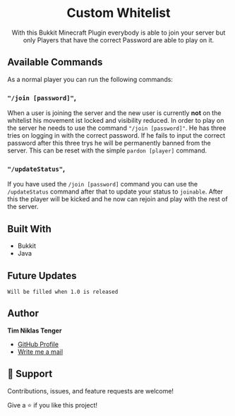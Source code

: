 <h1 align="center">Custom Whitelist<project-name></h1>

<p align="center"><project-description>With this Bukkit Minecraft Plugin everybody is able to join your server but only Players that have the correct Password are able to play on it.</p>

## Available Commands

As a normal player you can run the following commands:

### `"/join [password]"`,

When a user is joining the server and the new user is currently <b>not</b> on the whitelist his movement ist locked and visibility reduced. In order to play on the server he needs to use the command `"/join [password]"`. He has three tries on logging in with the correct password. If he fails to input the correct password after this three trys he will be permanently banned from the server. This can be reset with the simple `pardon [player]` command.

### `"/updateStatus"`,

If you have used the `/join [password]` command you can use the `/updateStatus` command after that to update your status to `joinable`. After this the player will be kicked and he now can rejoin and play with the rest of the server. 

## Built With

- Bukkit
- Java

## Future Updates

`Will be filled when 1.0 is released`

## Author

**Tim Niklas Tenger**

- [GitHub Profile](https://github.com/Shotix "GitHub Profile")
- [Write me a mail](mailto:tregnet04@gmail.com?subject=CustomWhitelistPlugin "Write me a mail")

## 🤝 Support

Contributions, issues, and feature requests are welcome!

Give a ⭐️ if you like this project!
